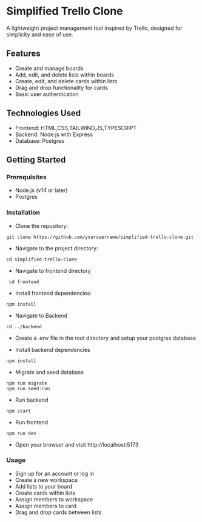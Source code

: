 
# Simplified Trello Clone
A lightweight project management tool inspired by Trello, designed for simplicity and ease of use.

## Features

- Create and manage boards
- Add, edit, and delete lists within boards
- Create, edit, and delete cards within lists
- Drag and drop functionality for cards
- Basic user authentication

## Technologies Used

- Frontend: HTML,CSS,TAILWIND,JS,TYPESCRIPT
- Backend: Node.js with Express
- Database: Postgres


## Getting Started
### Prerequisites

- Node.js (v14 or later)
- Postgres

### Installation

- Clone the repository:
```
git clone https://github.com/yourusername/simplified-trello-clone.git
```

- Navigate to the project directory:
```
cd simplified-trello-clone
```
- Navigate to frontend directory
```
 cd frontend 
 ```

-  Install frontend dependencies:
```
npm install
```

- Navigate to Backend 
``` 
cd ../backend 
```



- Create a .env file in the root directory and setup your postgres database


- Install backend dependencies
```
npm install 
```

- Migrate and seed database
```
npm run migrate 
npm run seed:run
```

- Run backend 
``` 
npm start
```

- Run frontend 
``` 
npm run dev
```
- Open your browser and visit http://localhost:5173

### Usage

- Sign up for an account or log in
- Create a new workspace
- Add lists to your board
- Create cards within lists
- Assign members to workspace
- Assign members to card
- Drag and drop cards between lists

